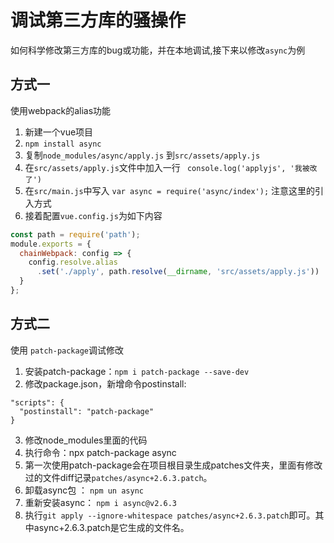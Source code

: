 # 调试第三方库的骚操作
如何科学修改第三方库的bug或功能，并在本地调试,接下来以修改`async`为例

## 方式一
使用webpack的alias功能

1. 新建一个vue项目
2. `npm install async`
3. 复制`node_modules/async/apply.js` 到`src/assets/apply.js`
4. 在`src/assets/apply.js`文件中加入一行 ` console.log('applyjs', '我被改了')`
5. 在`src/main.js`中写入 `var async = require('async/index');` 注意这里的引入方式
6. 接着配置`vue.config.js`为如下内容
```js
const path = require('path');
module.exports = {
  chainWebpack: config => {
    config.resolve.alias
      .set('./apply', path.resolve(__dirname, 'src/assets/apply.js'))
  }
};
```


## 方式二 
使用 `patch-package`调试修改

1. 安装patch-package：`npm i patch-package --save-dev`
2. 修改package.json，新增命令postinstall:
```
"scripts": {
  "postinstall": "patch-package"
}
```
3. 修改node_modules里面的代码
4. 执行命令：npx patch-package async
5. 第一次使用patch-package会在项目根目录生成patches文件夹，里面有修改过的文件diff记录`patches/async+2.6.3.patch`。
6. 卸载async包 ： `npm un async`
8. 重新安装async： `npm i async@v2.6.3`
9. 执行`git apply --ignore-whitespace patches/async+2.6.3.patch`即可。其中async+2.6.3.patch是它生成的文件名。
